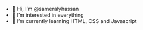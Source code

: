 - 👋 Hi, I’m @sameralyhassan
- 👀 I’m interested in everything
- 🌱 I’m currently learning HTML, CSS and Javascript
<!---
sameralyhassan/sameralyhassan is a ✨ special ✨ repository because its `README.md` (this file) appears on your GitHub profile.
You can click the Preview link to take a look at your changes.
--->
